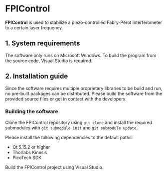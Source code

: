 # FPIControl

**FPIControl** is used to stabilize a piezo-controlled Fabry-Pérot interferometer to a certain laser frequency.

## 1. System requirements

The software only runs on Microsoft Windows. To build the program from the source code, Visual Studio is required.


## 2. Installation guide

Since the software requires multiple proprietary libraries to be build and run, no pre-built packages can be distributed. Please build the software from the provided source files or get in contact with the developers.

### Building the software

Clone the FPIControl repository using `git clone` and install the required submodules with `git submodule init` and `git submodule update`.

Please install the following dependencies to the default paths:

- Qt 5.15.2 or higher
- Thorlabs Kinesis
- PicoTech SDK

Build the FPIControl project using Visual Studio.